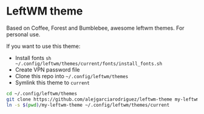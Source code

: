 # LeftWM theme

Based on Coffee, Forest and Bumblebee, awesome leftwm themes. For personal use.

If you want to use this theme:
+ Install fonts `sh ~/.config/leftwm/themes/current/fonts/install_fonts.sh`
+ Create VPN password file
+ Clone this repo into `~/.config/leftwm/themes`
+ Symlink this theme to `current`

```bash
cd ~/.config/leftwm/themes
git clone https://github.com/alejgarciarodriguez/leftwm-theme my-leftwm-theme
ln -s $(pwd)/my-leftwm-theme ~/.config/leftwm/themes/current
```

[Coffee]: https://github.com/lex148/leftwm-coffee
[Bumblebee]: https://github.com/leftwm/leftwm-community-themes
[Forest]: https://github.com/lex148/forest
